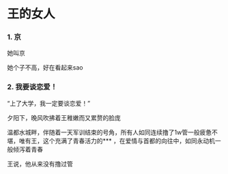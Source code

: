 # 王的女人

### 1. 京  

她叫京

她个子不高，好在看起来sao   

### 2. 我要谈恋爱！   

“上了大学，我一定要谈恋爱！”  

夕阳下，晚风吹拂着王稚嫩而又累赘的脸庞   

温都水城畔，伴随着一天军训结束的号角，所有人如同连续撸了1w管一般疲惫不堪，唯有王，这个充满了青春活力的*** ，在爱情与首都的向往中，如同永动机一般倾泻着青春   

王说，他从来没有撸过管
